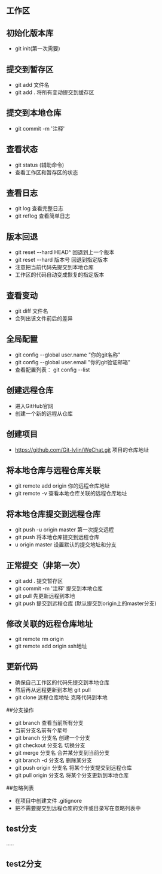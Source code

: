 ## 工作区

## 初始化版本库
- git init(第一次需要)

## 提交到暂存区
- git add 文件名
- git add . 将所有变动提交到缓存区

## 提交到本地仓库
- git commit -m '注释'

## 查看状态
- git status (辅助命令)
- 查看工作区和暂存区的状态

## 查看日志
- git log 查看完整日志
- git reflog 查看简单日志

## 版本回退
- git reset --hard HEAD^ 回退到上一个版本
- git reset --hard 版本号 回退到指定版本
- 注意把当前代码先提交到本地仓库
- 工作区的代码自动变成恢复的指定版本

## 查看变动
- git diff 文件名
- 会列出该文件前后的差异

## 全局配置
-  git config --global user.name "你的git名称"
-  git config --global user.email "你的git验证邮箱"
-  查看配置列表： git config --list

## 创建远程仓库
- 进入GitHub官网
- 创建一个新的远程从仓库

## 创建项目
- https://github.com/Git-lvlin/WeChat.git 项目的仓库地址

## 将本地仓库与远程仓库关联
- git remote add origin 你的远程仓库地址
- git remote -v 查看本地仓库关联的远程仓库地址

## 将本地仓库提交到远程仓库
- git push -u origin master 第一次提交远程
- git push 将本地仓库提交到远程仓库
- u origin master 设置默认的提交地址和分支

## 正常提交（非第一次）
- git add . 提交暂存区
- git commit -m '注释' 提交到本地仓库
- git pull 先更新远程到本地
- git push 提交到远程仓库 (默认提交到origin上的master分支)

## 修改关联的远程仓库地址
- git remote rm origin
- git remote add origin ssh地址

## 更新代码
- 确保自己工作区的代码先提交到本地仓库
- 然后再从远程更新到本地 git pull
- git clone 远程仓库地址  克隆代码到本地
 
##分支操作
- git branch  查看当前所有分支
- 当前分支名前有个星号
- git branch 分支名  创建一个分支
- git checkout 分支名 切换分支
- git merge 分支名  合并某分支到当前分支
- git branch -d 分支名  删除某分支
- git push origin 分支名  将某个分支提交到远程仓库
- git pull origin 分支名  将某个分支更新到本地仓库

##忽略列表
- 在项目中创建文件 .gitignore
- 把不需要提交到远程仓库的文件或目录写在忽略列表中
## test分支
.....

## test2分支